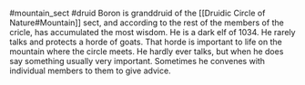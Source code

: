 #mountain_sect
#druid
Boron is granddruid of the [[Druidic Circle of Nature#Mountain]] sect, and according to the rest of the members of the cricle, has accumulated the most wisdom. He is a dark elf of 1034. He rarely talks and protects a horde of goats. That horde is important to life on the mountain where the circle meets. He hardly ever talks, but when he does say something usually very important. Sometimes he convenes with individual members to them to give advice.